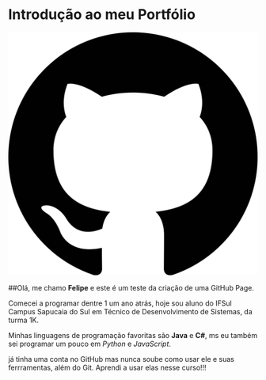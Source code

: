 # **Introdução ao meu Portfólio** 

![Logo do GitHub](imagens/githubImage.png "Imagem do GitHub")

##Olá, me chamo **Felipe** e este é um teste da criação de uma GitHub Page. 

Comecei a programar dentre 1 um ano atrás, hoje sou aluno do IFSul Campus Sapucaia do Sul em Técnico de Desenvolvimento de Sistemas, da turma 1K.

Minhas linguagens de programação favoritas são **Java** e **C#**, ms eu também sei programar um pouco em *Python* e *JavaScript*.

já tinha uma conta no GitHub mas nunca soube como usar ele e suas ferrramentas, além do Git. Aprendi a usar elas nesse curso!!! 